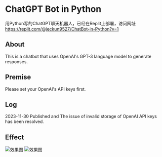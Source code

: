 # ChatGPT Bot in Python
用Python写的ChatGPT聊天机器人，已经在Replit上部署，访问网址 https://replit.com/@jeckun9527/ChatBot-in-Python?v=1

## About
This is a chatbot that uses OpenAI's GPT-3 language model to generate responses.

## Premise
Please set your OpenAI's API keys first.

## Log
2023-11-30 Published and The issue of invalid storage of OpenAI API keys has been resolved.

## Effect
![效果图](https://raw.githubusercontent.com/jeckun/ChatGPT-bot-in-python/main/static/img/discord-logo.webp)
![效果图]('https://pub-ea398b99a11f43da9bf5018ccba88f05.r2.dev/2566-11-30-20.30.24.webp')
